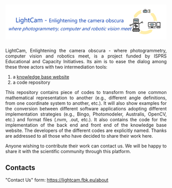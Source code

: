 # <img src="https://raw.githubusercontent.com/lightcam/LightcamFrontend/main/src/assets/imgs/banner.png" width="800">

<p style='text-align: justify;'>
LightCam, Enlightening the camera obscura - where photogrammetry, computer vision and robotics meet, is a project funded by ISPRS Educational and Capacity Initiatives. Its aim is to ease the dialog among these three actors with two intermediation tools:
</p>

1. a [knowledge base website](https://lightcam.fbk.eu/)
2. a code repository

<p style='text-align: justify;'>
This repository contains piece of codes to transform from one common mathematical representation to another (e.g., different angle definitions, from one coordinate system to another,  etc.). It will also show examples for the conversion between different software applications adopting different implementation strategies (e.g., Bingo, Photomodeler, Australis, OpenCV, etc.) and format files (.nvm, .out, etc.). It also contains the code for the implementation of the back end and front end of the knowledge base website.
The developers of the different codes are explicitly named. Thanks are addressed to all those who have decided to share their work here.
</p>

<p style='text-align: justify;'>
Anyone wishing to contribute their work can contact us. We will be happy to share it with the scientific community through this platform.
</p>

## Contacts

"Contact Us" form: https://lightcam.fbk.eu/about
